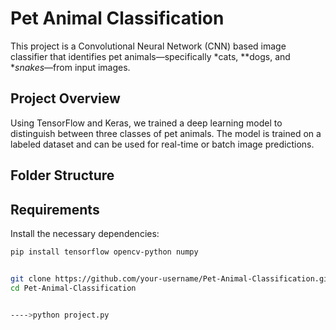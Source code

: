 # Pet Animal Classification

This project is a Convolutional Neural Network (CNN) based image classifier that identifies pet animals—specifically *cats, **dogs, and **snakes*—from input images.

## Project Overview

Using TensorFlow and Keras, we trained a deep learning model to distinguish between three classes of pet animals. The model is trained on a labeled dataset and can be used for real-time or batch image predictions.

## Folder Structure


## Requirements

Install the necessary dependencies:

```bash
pip install tensorflow opencv-python numpy


git clone https://github.com/your-username/Pet-Animal-Classification.git
cd Pet-Animal-Classification


---->python project.py 
